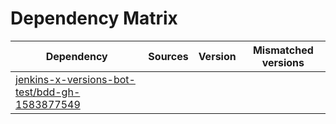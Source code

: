# Dependency Matrix

Dependency | Sources | Version | Mismatched versions
---------- | ------- | ------- | -------------------
[jenkins-x-versions-bot-test/bdd-gh-1583877549](https://github.com/jenkins-x-versions-bot-test/bdd-gh-1583877549.git) |  | []() | 
